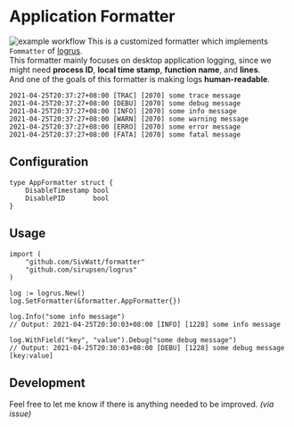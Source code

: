 # Application Formatter
![example workflow](https://github.com/SivWatt/formatter/actions/workflows/go.yaml/badge.svg)
This is a customized formatter which implements `Fommatter` of [logrus](https://github.com/sirupsen/logrus).  
This formatter mainly focuses on desktop application logging, since we might need __process ID__, __local time stamp__, __function name__, and __lines__.  
And one of the goals of this formatter is making logs __human-readable__.  
```log
2021-04-25T20:37:27+08:00 [TRAC] [2070] some trace message
2021-04-25T20:37:27+08:00 [DEBU] [2070] some debug message
2021-04-25T20:37:27+08:00 [INFO] [2070] some info message
2021-04-25T20:37:27+08:00 [WARN] [2070] some warning message
2021-04-25T20:37:27+08:00 [ERRO] [2070] some error message
2021-04-25T20:37:27+08:00 [FATA] [2070] some fatal message
```

## Configuration
```golang
type AppFormatter struct {
	DisableTimestamp bool
	DisablePID       bool
}
```

## Usage
```golang
import (
	"github.com/SivWatt/formatter"
	"github.com/sirupsen/logrus"
)

log := logrus.New()
log.SetFormatter(&formatter.AppFormatter{})

log.Info("some info message")
// Output: 2021-04-25T20:30:03+08:00 [INFO] [1228] some info message

log.WithField("key", "value").Debug("some debug message")
// Output: 2021-04-25T20:30:03+08:00 [DEBU] [1228] some debug message [key:value]
```

## Development
Feel free to let me know if there is anything needed to be improved. _(via issue)_